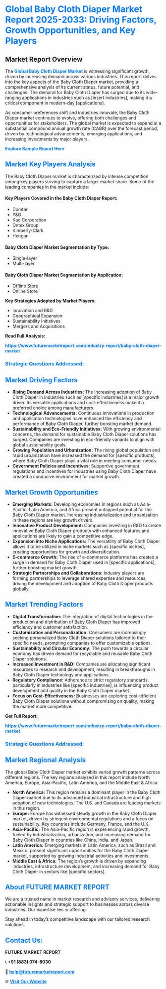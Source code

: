 <h1 style="color: #007BFF;">Global Baby Cloth Diaper Market Report 2025-2033: Driving Factors, Growth Opportunities, and Key Players</h1>

<section id="overview">
<h2>Market Report Overview</h2>
<p>The <a href="https://www.futuremarketreport.com/industry-report/baby-cloth-diaper-market" style="color: #007BFF; text-decoration: none;"><strong>Global Baby Cloth Diaper Market</strong></a> is witnessing significant growth, driven by increasing demand across various industries. This report delves into the key aspects of the Baby Cloth Diaper market, providing a comprehensive analysis of its current status, future potential, and challenges. The demand for Baby Cloth Diaper has surged due to its wide-ranging applications in industries such as [insert industries], making it a critical component in modern-day [applications].</p>
<p>As consumer preferences shift and industries innovate, the Baby Cloth Diaper market continues to evolve, offering both challenges and opportunities for stakeholders. The global market is expected to expand at a substantial compound annual growth rate (CAGR) over the forecast period, driven by technological advancements, emerging applications, and increasing investments by major players.</p>
</section>

<section id="overview">
<p><a href="https://www.futuremarketreport.com/request-sample/reportId=61862" style="color: #007BFF; text-decoration: none;"><strong>Explore Sample Report Here</strong></a></p>
</section>

<section id="key-players">
<h2 style="color: #007BFF;">Market Key Players Analysis</h2>
<p>The Baby Cloth Diaper market is characterized by intense competition among key players striving to capture a larger market share. Some of the leading companies in the market include:</p>
<h4>Key Players Covered in the Baby Cloth Diaper Report:</h4>
<ul><li>Domtar</li><li>P&amp;G</li><li>Kao Corporation</li><li>Ontex Group</li><li>Kimberly-Clark</li><li>Hengan</li></ul>
<h4>Baby Cloth Diaper Market Segmentation by Type:</h4>
<ul><li>Single-layer</li><li>Multi-layer</li></ul>

<h4>Baby Cloth Diaper Market Segmentation by Application:</h4>
<ul><li>Offline Store</li><li>Online Store</li></ul>
<p><strong>Key Strategies Adopted by Market Players:</strong></p>
<ul>
<li>Innovation and R&D</li>
<li>Geographical Expansion</li>
<li>Sustainability Initiatives</li>
<li>Mergers and Acquisitions</li>
</ul>
</section>

<section>
<p><strong>Read Full Analysis: </strong></p><a href="https://www.futuremarketreport.com/industry-report/baby-cloth-diaper-market" style="color: #007BFF; text-decoration: none;"><strong>https://www.futuremarketreport.com/industry-report/baby-cloth-diaper-market</strong></a>
<h3 style="color: #007BFF;">Strategic Questions Addressed:</h3>
</section>

<section id="driving-factors">
<h2 style="color: #007BFF;">Market Driving Factors</h2>
<ul>
<li><strong>Rising Demand Across Industries:</strong> The increasing adoption of Baby Cloth Diaper in industries such as [specific industries] is a major growth driver. Its versatile applications and cost-effectiveness make it a preferred choice among manufacturers.</li>
<li><strong>Technological Advancements:</strong> Continuous innovations in production and application technologies have enhanced the efficiency and performance of Baby Cloth Diaper, further boosting market demand.</li>
<li><strong>Sustainability and Eco-Friendly Initiatives:</strong> With growing environmental concerns, the demand for sustainable Baby Cloth Diaper solutions has surged. Companies are investing in eco-friendly variants to align with global sustainability goals.</li>
<li><strong>Growing Population and Urbanization:</strong> The rising global population and rapid urbanization have increased the demand for [specific products], where Baby Cloth Diaper plays a vital role in meeting consumer needs.</li>
<li><strong>Government Policies and Incentives:</strong> Supportive government regulations and incentives for industries using Baby Cloth Diaper have created a conducive environment for market growth.</li>
</ul>
</section>

<section id="growth-opportunities">
<h2 style="color: #007BFF;">Market Growth Opportunities</h2>
<ul>
<li><strong>Emerging Markets:</strong> Developing economies in regions such as Asia-Pacific, Latin America, and Africa present untapped potential for the Baby Cloth Diaper market. Increasing industrialization and urbanization in these regions are key growth drivers.</li>
<li><strong>Innovative Product Development:</strong> Companies investing in R&D to create innovative Baby Cloth Diaper products with enhanced features and applications are likely to gain a competitive edge.</li>
<li><strong>Expansion into Niche Applications:</strong> The versatility of Baby Cloth Diaper allows it to be utilized in niche markets such as [specific niches], creating opportunities for growth and diversification.</li>
<li><strong>E-commerce Growth:</strong> The rise of e-commerce platforms has created a surge in demand for Baby Cloth Diaper used in [specific applications], further boosting market growth.</li>
<li><strong>Strategic Partnerships and Collaborations:</strong> Industry players are forming partnerships to leverage shared expertise and resources, driving the development and adoption of Baby Cloth Diaper products globally.</li>
</ul>
</section>

<section id="trending-factors">
<h2 style="color: #007BFF;">Market Trending Factors</h2>
<ul>
<li><strong>Digital Transformation:</strong> The integration of digital technologies in the production and distribution of Baby Cloth Diaper has improved efficiency and customer satisfaction.</li>
<li><strong>Customization and Personalization:</strong> Consumers are increasingly seeking personalized Baby Cloth Diaper solutions tailored to their specific needs, prompting companies to offer customizable options.</li>
<li><strong>Sustainability and Circular Economy:</strong> The push towards a circular economy has driven demand for recyclable and reusable Baby Cloth Diaper solutions.</li>
<li><strong>Increased Investment in R&D:</strong> Companies are allocating significant resources to research and development, resulting in breakthroughs in Baby Cloth Diaper technology and applications.</li>
<li><strong>Regulatory Compliance:</strong> Adherence to strict regulatory standards, particularly in industries like [specific industries], is influencing product development and quality in the Baby Cloth Diaper market.</li>
<li><strong>Focus on Cost-Effectiveness:</strong> Businesses are exploring cost-efficient Baby Cloth Diaper solutions without compromising on quality, making the market more competitive.</li>
</ul>
</section>

<section>
<p><strong>Get Full Report: </strong></p><a href="https://www.futuremarketreport.com/industry-report/baby-cloth-diaper-market" style="color: #007BFF; text-decoration: none;"><strong>https://www.futuremarketreport.com/industry-report/baby-cloth-diaper-market</strong></a>
<h3 style="color: #007BFF;">Strategic Questions Addressed:</h3>
</section>


<section id="regional-analysis">
<h2 style="color: #007BFF;">Market Regional Analysis</h2>
<p>The global Baby Cloth Diaper market exhibits varied growth patterns across different regions. The key regions analyzed in this report include North America, Europe, Asia-Pacific, Latin America, and the Middle East & Africa:</p>
<ul>
<li><strong>North America:</strong> This region remains a dominant player in the Baby Cloth Diaper market due to its advanced industrial infrastructure and high adoption of new technologies. The U.S. and Canada are leading markets in this region.</li>
<li><strong>Europe:</strong> Europe has witnessed steady growth in the Baby Cloth Diaper market, driven by stringent environmental regulations and a focus on sustainability. Key countries include Germany, France, and the U.K.</li>
<li><strong>Asia-Pacific:</strong> The Asia-Pacific region is experiencing rapid growth, fueled by industrialization, urbanization, and increasing demand for Baby Cloth Diaper in countries like China, India, and Japan.</li>
<li><strong>Latin America:</strong> Emerging markets in Latin America, such as Brazil and Mexico, present significant opportunities for the Baby Cloth Diaper market, supported by growing industrial activities and investments.</li>
<li><strong>Middle East & Africa:</strong> The region’s growth is driven by expanding industries, infrastructure development, and increasing demand for Baby Cloth Diaper in sectors like [specific sectors].</li>
</ul>
</section>

<footer>
<h2 style="color: #007BFF;">About FUTURE MARKET REPORT</h2>
<p>We are a trusted name in market research and advisory services, delivering actionable insights and strategic support to businesses across diverse industries. Our expertise lies in offering:</p>

<p>Stay ahead in today’s competitive landscape with our tailored research solutions.</p>

<h2 style="color: #007BFF;">Contact Us:</h2>
<p><strong>FUTURE MARKET REPORT</strong></p>
<p>📞 <strong>+91 (883) 074-8030</strong></p>
<p>📧 <strong><a href="mailto:help@futuremarketreport.com" style="color: #007BFF;">help@futuremarketreport.com</a></strong></p>
<p>🌐 <strong><a href="https://www.futuremarketreport.com/" style="color: #007BFF;">Visit Our Website</a></strong></p>
</footer>